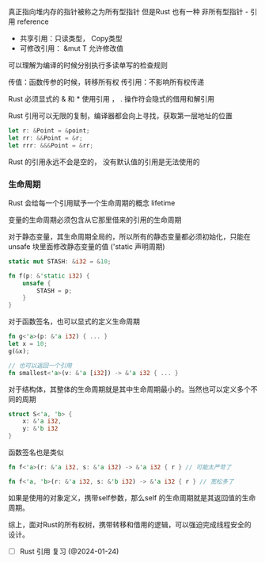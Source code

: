 真正指向堆内存的指针被称之为所有型指针
但是Rust 也有一种 非所有型指针 - 引用 reference

- 共享引用：只读类型， Copy类型
- 可修改引用： &mut T 允许修改值

可以理解为编译的时候分别执行多读单写的检查规则

传值：函数传参的时候，转移所有权
传引用：不影响所有权传递


Rust 必须显式的 & 和 * 使用引用  ， . 操作符会隐式的借用和解引用

Rust 引用可以无限的复制，编译器都会向上寻找，获取第一层地址的位置

```rust
let r: &Point = &point;
let rr: &&Point = &r;
let rrr: &&&Point = &rr;
```

Rust 的引用永远不会是空的， 没有默认值的引用是无法使用的

### 生命周期

Rust 会给每一个引用赋予一个生命周期的概念 lifetime

变量的生命周期必须包含从它那里借来的引用的生命周期

对于静态变量，其生命周期全局的，所以所有的静态变量都必须初始化，只能在unsafe 块里面修改静态变量的值 ('static 声明周期)

```rust
static mut STASH: &i32 = &10;

fn f(p: &'static i32) {
    unsafe {
	    STASH = p; 
	}
}
```


对于函数签名，也可以显式的定义生命周期
```rust
fn g<'a>(p: &'a i32) { ... }
let x = 10;
g(&x);

// 也可以返回一个引用
fn smallest<'a>(v: &'a [i32]) -> &'a i32 { ... }
```


对于结构体，其整体的生命周期就是其中生命周期最小的。当然也可以定义多个不同的周期
```rust
struct S<'a, 'b> {
    x: &'a i32,
    y: &'b i32 
}
```

函数签名也是类似
```rust
fn f<'a>(r: &'a i32, s: &'a i32) -> &'a i32 { r } // 可能太严苛了

fn f<'a, 'b>(r: &'a i32, s: &'b i32) -> &'a i32 { r } // 宽松多了
```


如果是使用的对象定义，携带self参数，那么self 的生命周期就是其返回值的生命周期。


综上，面对Rust的所有权树，携带转移和借用的逻辑，可以强迫完成线程安全的设计。




- [ ]  Rust 引用 复习 (@2024-01-24)